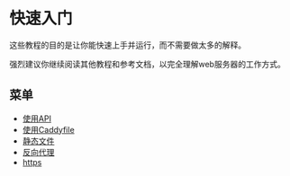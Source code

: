# 快速入门

这些教程的目的是让你能快速上手并运行，而不需要做太多的解释。

强烈建议你继续阅读其他教程和参考文档，以完全理解web服务器的工作方式。

## 菜单

* [使用API](quick-starts/using-the-api.md)
* [使用Caddyfile](quick-starts/using-a-caddyfile.md)
* [静态文件](quick-starts/static-files.md)
* [反向代理](quick-starts/reverse-proxy.md)
* [https](quick-starts/https.md)